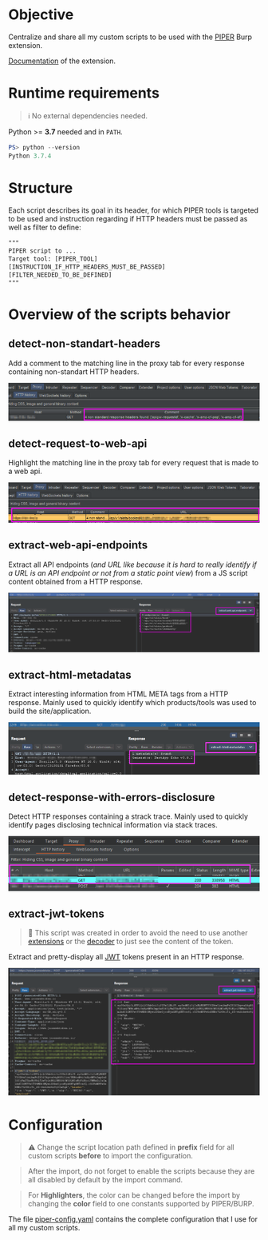 # Objective

Centralize and share all my custom scripts to be used with the [PIPER](https://portswigger.net/bappstore/e4e0f6c4f0274754917dcb5f4937bb9e) Burp extension.

[Documentation](https://blog.silentsignal.eu/2020/03/27/unix-style-approach-to-web-application-testing/) of the extension.

# Runtime requirements

> :information_source: No external dependencies needed.

Python >= **3.7** needed and in `PATH`.

```powershell
PS> python --version
Python 3.7.4
```

# Structure

Each script describes its goal in its header, for which PIPER tools is targeted to be used and instruction regarding if HTTP headers must be passed as well as filter to define:

```text
"""
PIPER script to ...
Target tool: [PIPER_TOOL]
[INSTRUCTION_IF_HTTP_HEADERS_MUST_BE_PASSED]
[FILTER_NEEDED_TO_BE_DEFINED]
"""
```

# Overview of the scripts behavior

## detect-non-standart-headers

Add a comment to the matching line in the proxy tab for every response containing non-standart HTTP headers.

![detect-non-standart-headers](images/detect-non-standart-headers.png)

## detect-request-to-web-api

Highlight the matching line in the proxy tab for every request that is made to a web api.

![detect-request-to-web-api](images/detect-request-to-web-api.png)

## extract-web-api-endpoints

Extract all API endpoints (*and URL like because it is hard to really identify if a URL is an API endpoint or not from a static point view*) from a JS script content obtained from a HTTP response.

![extract-web-api-endpoints](images/extract-web-api-endpoints.png)

## extract-html-metadatas

Extract interesting information from HTML META tags from a HTTP response. Mainly used to quickly identify which products/tools was used to build the site/application.

![extract-html-metadatas](images/extract-html-metadatas.png)

## detect-response-with-errors-disclosure

Detect HTTP responses containing a strack trace. Mainly used to quickly identify pages disclosing technical information via stack traces.

![detect-response-with-errors-disclosure](images/detect-response-with-errors-disclosure.png)

## extract-jwt-tokens

> :dart: This script was created in order to avoid the need to use another [extensions](https://portswigger.net/bappstore) or the [decoder](https://portswigger.net/burp/documentation/desktop/tools/decoder) to just see the content of the token.

Extract and pretty-display all [JWT](https://jwt.io/introduction) tokens present in an HTTP response.

![extract-jwt-tokens](images/extract-jwt-tokens.png)

# Configuration

> :warning: Change the script location path defined in **prefix** field for all custom scripts **before** to import the configuration.

> After the import, do not forget to enable the scripts because they are all disabled by default by the import command.

> For **Highlighters**, the color can be changed before the import by changing the **color** field to one constants supported by PIPER/BURP.

The file [piper-config.yaml](piper-config.yaml) contains the complete configuration that I use for all my custom scripts.

